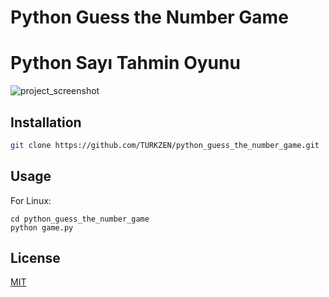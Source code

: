 # Python Guess the Number Game
# Python Sayı Tahmin Oyunu

![project_screenshot](https://i.hizliresim.com/9s6jmjn.png)


## Installation

```bash
git clone https://github.com/TURKZEN/python_guess_the_number_game.git
```

## Usage

For Linux:
```linux
cd python_guess_the_number_game
python game.py
```


## License
[MIT](https://choosealicense.com/licenses/mit/)

